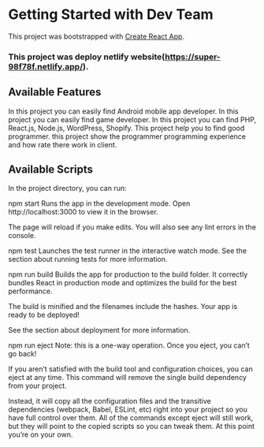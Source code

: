 # Getting Started with Dev Team

This project was bootstrapped with [Create React App](https://github.com/facebook/create-react-app).
### This project was deploy netlify website(https://super-98f78f.netlify.app/).

## Available Features

In this project you can easily find Android mobile app developer. 
In this project you can easily find  game developer.
In this project you can find PHP, React.js, Node.js, WordPress, Shopify.
This project help you to find good programmer. this project show the programmer programming experience and  how rate there work in client.


## Available Scripts
In the project directory, you can run:

npm start
Runs the app in the development mode.
Open http://localhost:3000 to view it in the browser.

The page will reload if you make edits.
You will also see any lint errors in the console.

npm test
Launches the test runner in the interactive watch mode.
See the section about running tests for more information.

npm run build
Builds the app for production to the build folder.
It correctly bundles React in production mode and optimizes the build for the best performance.

The build is minified and the filenames include the hashes.
Your app is ready to be deployed!

See the section about deployment for more information.

npm run eject
Note: this is a one-way operation. Once you eject, you can’t go back!

If you aren’t satisfied with the build tool and configuration choices, you can eject at any time. This command will remove the single build dependency from your project.

Instead, it will copy all the configuration files and the transitive dependencies (webpack, Babel, ESLint, etc) right into your project so you have full control over them. All of the commands except eject will still work, but they will point to the copied scripts so you can tweak them. At this point you’re on your own.






